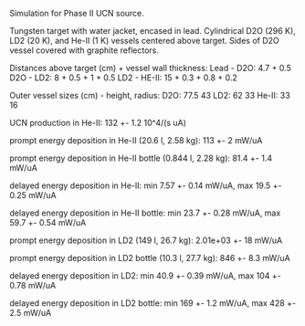 Simulation for Phase II UCN source.

Tungsten target with water jacket, encased in lead.
Cylindrical D2O (296 K), LD2 (20 K), and He-II (1 K) vessels centered above target.
Sides of D2O vessel covered with graphite reflectors.

Distances above target (cm) + vessel wall thickness:
Lead - D2O: 4.7 + 0.5
D2O - LD2: 8 + 0.5 + 1 + 0.5
LD2 - HE-II: 15 + 0.3 + 0.8 + 0.2

Outer vessel sizes (cm) - height, radius:
D2O: 77.5 43
LD2: 62 33
He-II: 33 16

UCN production in He-II:
132 +- 1.2 10^4/(s uA)

prompt energy deposition in He-II (20.6 l, 2.58 kg):
113 +- 2 mW/uA

prompt energy deposition in He-II bottle (0.844 l, 2.28 kg):
81.4 +- 1.4 mW/uA

delayed energy deposition in He-II:
min 7.57 +- 0.14 mW/uA, max 19.5 +- 0.25 mW/uA

delayed energy deposition in He-II bottle:
min 23.7 +- 0.28 mW/uA, max 59.7 +- 0.54 mW/uA

prompt energy deposition in LD2 (149 l, 26.7 kg):
2.01e+03 +- 18 mW/uA

prompt energy deposition in LD2 bottle (10.3 l, 27.7 kg):
846 +- 8.3 mW/uA

delayed energy deposition in LD2:
min 40.9 +- 0.39 mW/uA, max 104 +- 0.78 mW/uA

delayed energy deposition in LD2 bottle:
min 169 +- 1.2 mW/uA, max 428 +- 2.5 mW/uA

